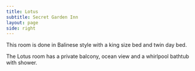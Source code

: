 ```yaml
---
title: Lotus
subtitle: Secret Garden Inn
layout: page
side: right
---
```


This room is done in Balinese style with a king size bed and twin day bed.

The Lotus room has a private balcony, ocean view and a whirlpool bathtub with shower.
